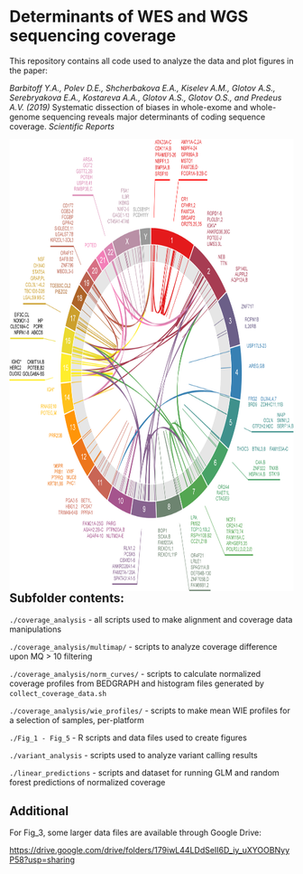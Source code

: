# Determinants of WES and WGS sequencing coverage 

This repository contains all code used to analyze the data and plot figures in the paper:

*Barbitoff Y.A., Polev D.E., Shcherbakova E.A., Kiselev A.M., Glotov A.S., Serebryakova E.A., Kostareva A.A., Glotov A.S., Glotov O.S., and Predeus A.V. (2019)* Systematic dissection of biases in whole-exome and whole-genome sequencing reveals major determinants of coding sequence coverage. *Scientific Reports*

<img align="right" width="800" height="800" src="https://github.com/bioinf/weswgs/blob/master/img/circa1.png">

## Subfolder contents:

`./coverage_analysis` - all scripts used to make alignment and coverage data manipulations

`./coverage_analysis/multimap/` - scripts to analyze coverage difference upon MQ > 10 filtering
    
`./coverage_analysis/norm_curves/` - scripts to calculate normalized coverage profiles from BEDGRAPH and histogram files generated by `collect_coverage_data.sh`
    
`./coverage_analysis/wie_profiles/` - scripts to make mean WIE profiles for a selection of samples, per-platform

`./Fig_1 - Fig_5` - R scripts and data files used to create figures

`./variant_analysis` - scripts used to analyze variant calling results

`./linear_predictions` - scripts and dataset for running GLM and random forest predictions of normalized coverage

## Additional 

For Fig_3, some larger data files are available through Google Drive:

https://drive.google.com/drive/folders/179iwL44LDdSeII6D_iy_uXYOOBNyyP58?usp=sharing
